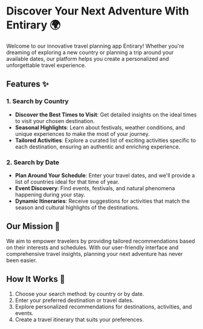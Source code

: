 # Discover Your Next Adventure With Entirary 🌍

Welcome to our innovative travel planning app Entirary! Whether you're dreaming of exploring a new country or planning a trip around your available dates, our platform helps you create a personalized and unforgettable travel experience.

## Features ✨

### 1. Search by Country
- **Discover the Best Times to Visit**: Get detailed insights on the ideal times to visit your chosen destination.
- **Seasonal Highlights**: Learn about festivals, weather conditions, and unique experiences to make the most of your journey.
- **Tailored Activities**: Explore a curated list of exciting activities specific to each destination, ensuring an authentic and enriching experience.

### 2. Search by Date
- **Plan Around Your Schedule**: Enter your travel dates, and we'll provide a list of countries ideal for that time of year.
- **Event Discovery**: Find events, festivals, and natural phenomena happening during your stay.
- **Dynamic Itineraries**: Receive suggestions for activities that match the season and cultural highlights of the destinations.

## Our Mission 🌟
We aim to empower travelers by providing tailored recommendations based on their interests and schedules. With our user-friendly interface and comprehensive travel insights, planning your next adventure has never been easier.

## How It Works 🔧
1. Choose your search method: by country or by date.
2. Enter your preferred destination or travel dates.
3. Explore personalized recommendations for destinations, activities, and events.
4. Create a travel itinerary that suits your preferences.
